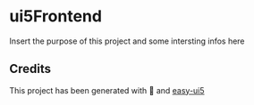 # ui5Frontend
Insert the purpose of this project and some intersting infos here


## Credits
This project has been generated with 💙 and [easy-ui5](https://github.com/SAP)
